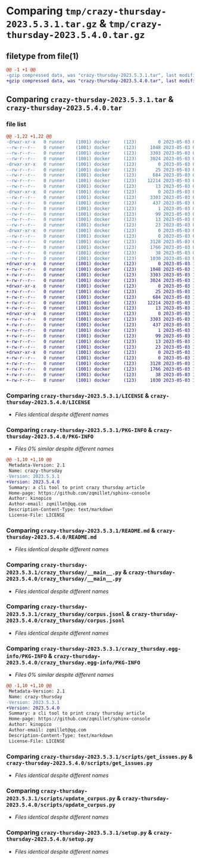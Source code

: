 # Comparing `tmp/crazy-thursday-2023.5.3.1.tar.gz` & `tmp/crazy-thursday-2023.5.4.0.tar.gz`

## filetype from file(1)

```diff
@@ -1 +1 @@
-gzip compressed data, was "crazy-thursday-2023.5.3.1.tar", last modified: Wed May  3 05:28:17 2023, max compression
+gzip compressed data, was "crazy-thursday-2023.5.4.0.tar", last modified: Wed May  3 17:27:06 2023, max compression
```

## Comparing `crazy-thursday-2023.5.3.1.tar` & `crazy-thursday-2023.5.4.0.tar`

### file list

```diff
@@ -1,22 +1,22 @@
-drwxr-xr-x   0 runner    (1001) docker     (123)        0 2023-05-03 05:28:17.189122 crazy-thursday-2023.5.3.1/
--rw-r--r--   0 runner    (1001) docker     (123)     1048 2023-05-03 05:27:58.000000 crazy-thursday-2023.5.3.1/LICENSE
--rw-r--r--   0 runner    (1001) docker     (123)     3303 2023-05-03 05:28:17.185121 crazy-thursday-2023.5.3.1/PKG-INFO
--rw-r--r--   0 runner    (1001) docker     (123)     3024 2023-05-03 05:27:58.000000 crazy-thursday-2023.5.3.1/README.md
-drwxr-xr-x   0 runner    (1001) docker     (123)        0 2023-05-03 05:28:17.181121 crazy-thursday-2023.5.3.1/crazy_thursday/
--rw-r--r--   0 runner    (1001) docker     (123)       25 2023-05-03 05:28:04.000000 crazy-thursday-2023.5.3.1/crazy_thursday/__init__.py
--rw-r--r--   0 runner    (1001) docker     (123)      684 2023-05-03 05:27:58.000000 crazy-thursday-2023.5.3.1/crazy_thursday/__main__.py
--rw-r--r--   0 runner    (1001) docker     (123)    12214 2023-05-03 05:28:04.000000 crazy-thursday-2023.5.3.1/crazy_thursday/corpus.jsonl
--rw-r--r--   0 runner    (1001) docker     (123)       13 2023-05-03 05:27:58.000000 crazy-thursday-2023.5.3.1/crazy_thursday/requirements.txt
-drwxr-xr-x   0 runner    (1001) docker     (123)        0 2023-05-03 05:28:17.185121 crazy-thursday-2023.5.3.1/crazy_thursday.egg-info/
--rw-r--r--   0 runner    (1001) docker     (123)     3303 2023-05-03 05:28:17.000000 crazy-thursday-2023.5.3.1/crazy_thursday.egg-info/PKG-INFO
--rw-r--r--   0 runner    (1001) docker     (123)      437 2023-05-03 05:28:17.000000 crazy-thursday-2023.5.3.1/crazy_thursday.egg-info/SOURCES.txt
--rw-r--r--   0 runner    (1001) docker     (123)        1 2023-05-03 05:28:17.000000 crazy-thursday-2023.5.3.1/crazy_thursday.egg-info/dependency_links.txt
--rw-r--r--   0 runner    (1001) docker     (123)       99 2023-05-03 05:28:17.000000 crazy-thursday-2023.5.3.1/crazy_thursday.egg-info/entry_points.txt
--rw-r--r--   0 runner    (1001) docker     (123)       13 2023-05-03 05:28:17.000000 crazy-thursday-2023.5.3.1/crazy_thursday.egg-info/requires.txt
--rw-r--r--   0 runner    (1001) docker     (123)       23 2023-05-03 05:28:17.000000 crazy-thursday-2023.5.3.1/crazy_thursday.egg-info/top_level.txt
-drwxr-xr-x   0 runner    (1001) docker     (123)        0 2023-05-03 05:28:17.185121 crazy-thursday-2023.5.3.1/scripts/
--rw-r--r--   0 runner    (1001) docker     (123)        0 2023-05-03 05:27:58.000000 crazy-thursday-2023.5.3.1/scripts/__init__.py
--rw-r--r--   0 runner    (1001) docker     (123)     3128 2023-05-03 05:27:58.000000 crazy-thursday-2023.5.3.1/scripts/get_issues.py
--rw-r--r--   0 runner    (1001) docker     (123)     1766 2023-05-03 05:27:58.000000 crazy-thursday-2023.5.3.1/scripts/update_curpus.py
--rw-r--r--   0 runner    (1001) docker     (123)       38 2023-05-03 05:28:17.189122 crazy-thursday-2023.5.3.1/setup.cfg
--rw-r--r--   0 runner    (1001) docker     (123)     1030 2023-05-03 05:27:58.000000 crazy-thursday-2023.5.3.1/setup.py
+drwxr-xr-x   0 runner    (1001) docker     (123)        0 2023-05-03 17:27:06.649026 crazy-thursday-2023.5.4.0/
+-rw-r--r--   0 runner    (1001) docker     (123)     1048 2023-05-03 17:26:53.000000 crazy-thursday-2023.5.4.0/LICENSE
+-rw-r--r--   0 runner    (1001) docker     (123)     3303 2023-05-03 17:27:06.649026 crazy-thursday-2023.5.4.0/PKG-INFO
+-rw-r--r--   0 runner    (1001) docker     (123)     3024 2023-05-03 17:26:53.000000 crazy-thursday-2023.5.4.0/README.md
+drwxr-xr-x   0 runner    (1001) docker     (123)        0 2023-05-03 17:27:06.649026 crazy-thursday-2023.5.4.0/crazy_thursday/
+-rw-r--r--   0 runner    (1001) docker     (123)       25 2023-05-03 17:26:57.000000 crazy-thursday-2023.5.4.0/crazy_thursday/__init__.py
+-rw-r--r--   0 runner    (1001) docker     (123)      684 2023-05-03 17:26:53.000000 crazy-thursday-2023.5.4.0/crazy_thursday/__main__.py
+-rw-r--r--   0 runner    (1001) docker     (123)    12214 2023-05-03 17:26:57.000000 crazy-thursday-2023.5.4.0/crazy_thursday/corpus.jsonl
+-rw-r--r--   0 runner    (1001) docker     (123)       13 2023-05-03 17:26:53.000000 crazy-thursday-2023.5.4.0/crazy_thursday/requirements.txt
+drwxr-xr-x   0 runner    (1001) docker     (123)        0 2023-05-03 17:27:06.649026 crazy-thursday-2023.5.4.0/crazy_thursday.egg-info/
+-rw-r--r--   0 runner    (1001) docker     (123)     3303 2023-05-03 17:27:06.000000 crazy-thursday-2023.5.4.0/crazy_thursday.egg-info/PKG-INFO
+-rw-r--r--   0 runner    (1001) docker     (123)      437 2023-05-03 17:27:06.000000 crazy-thursday-2023.5.4.0/crazy_thursday.egg-info/SOURCES.txt
+-rw-r--r--   0 runner    (1001) docker     (123)        1 2023-05-03 17:27:06.000000 crazy-thursday-2023.5.4.0/crazy_thursday.egg-info/dependency_links.txt
+-rw-r--r--   0 runner    (1001) docker     (123)       99 2023-05-03 17:27:06.000000 crazy-thursday-2023.5.4.0/crazy_thursday.egg-info/entry_points.txt
+-rw-r--r--   0 runner    (1001) docker     (123)       13 2023-05-03 17:27:06.000000 crazy-thursday-2023.5.4.0/crazy_thursday.egg-info/requires.txt
+-rw-r--r--   0 runner    (1001) docker     (123)       23 2023-05-03 17:27:06.000000 crazy-thursday-2023.5.4.0/crazy_thursday.egg-info/top_level.txt
+drwxr-xr-x   0 runner    (1001) docker     (123)        0 2023-05-03 17:27:06.649026 crazy-thursday-2023.5.4.0/scripts/
+-rw-r--r--   0 runner    (1001) docker     (123)        0 2023-05-03 17:26:53.000000 crazy-thursday-2023.5.4.0/scripts/__init__.py
+-rw-r--r--   0 runner    (1001) docker     (123)     3128 2023-05-03 17:26:53.000000 crazy-thursday-2023.5.4.0/scripts/get_issues.py
+-rw-r--r--   0 runner    (1001) docker     (123)     1766 2023-05-03 17:26:53.000000 crazy-thursday-2023.5.4.0/scripts/update_curpus.py
+-rw-r--r--   0 runner    (1001) docker     (123)       38 2023-05-03 17:27:06.649026 crazy-thursday-2023.5.4.0/setup.cfg
+-rw-r--r--   0 runner    (1001) docker     (123)     1030 2023-05-03 17:26:53.000000 crazy-thursday-2023.5.4.0/setup.py
```

### Comparing `crazy-thursday-2023.5.3.1/LICENSE` & `crazy-thursday-2023.5.4.0/LICENSE`

 * *Files identical despite different names*

### Comparing `crazy-thursday-2023.5.3.1/PKG-INFO` & `crazy-thursday-2023.5.4.0/PKG-INFO`

 * *Files 0% similar despite different names*

```diff
@@ -1,10 +1,10 @@
 Metadata-Version: 2.1
 Name: crazy-thursday
-Version: 2023.5.3.1
+Version: 2023.5.4.0
 Summary: a cli tool to print crazy thursday article
 Home-page: https://github.com/zqmillet/sphinx-console
 Author: kinopico
 Author-email: zqmillet@qq.com
 Description-Content-Type: text/markdown
 License-File: LICENSE
```

### Comparing `crazy-thursday-2023.5.3.1/README.md` & `crazy-thursday-2023.5.4.0/README.md`

 * *Files identical despite different names*

### Comparing `crazy-thursday-2023.5.3.1/crazy_thursday/__main__.py` & `crazy-thursday-2023.5.4.0/crazy_thursday/__main__.py`

 * *Files identical despite different names*

### Comparing `crazy-thursday-2023.5.3.1/crazy_thursday/corpus.jsonl` & `crazy-thursday-2023.5.4.0/crazy_thursday/corpus.jsonl`

 * *Files identical despite different names*

### Comparing `crazy-thursday-2023.5.3.1/crazy_thursday.egg-info/PKG-INFO` & `crazy-thursday-2023.5.4.0/crazy_thursday.egg-info/PKG-INFO`

 * *Files 0% similar despite different names*

```diff
@@ -1,10 +1,10 @@
 Metadata-Version: 2.1
 Name: crazy-thursday
-Version: 2023.5.3.1
+Version: 2023.5.4.0
 Summary: a cli tool to print crazy thursday article
 Home-page: https://github.com/zqmillet/sphinx-console
 Author: kinopico
 Author-email: zqmillet@qq.com
 Description-Content-Type: text/markdown
 License-File: LICENSE
```

### Comparing `crazy-thursday-2023.5.3.1/scripts/get_issues.py` & `crazy-thursday-2023.5.4.0/scripts/get_issues.py`

 * *Files identical despite different names*

### Comparing `crazy-thursday-2023.5.3.1/scripts/update_curpus.py` & `crazy-thursday-2023.5.4.0/scripts/update_curpus.py`

 * *Files identical despite different names*

### Comparing `crazy-thursday-2023.5.3.1/setup.py` & `crazy-thursday-2023.5.4.0/setup.py`

 * *Files identical despite different names*

